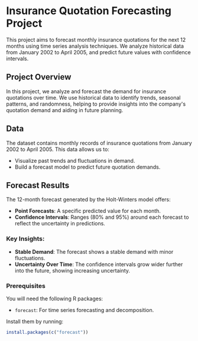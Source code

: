 
# Insurance Quotation Forecasting Project

This project aims to forecast monthly insurance quotations for the next 12 months using time series analysis techniques. We analyze historical data from January 2002 to April 2005, and predict future values with confidence intervals.


## Project Overview
In this project, we analyze and forecast the demand for insurance quotations over time. We use historical data to identify trends, seasonal patterns, and randomness, helping to provide insights into the company's quotation demand and aiding in future planning.

## Data
The dataset contains monthly records of insurance quotations from January 2002 to April 2005. This data allows us to:
- Visualize past trends and fluctuations in demand.
- Build a forecast model to predict future quotation demands.

## Forecast Results
The 12-month forecast generated by the Holt-Winters model offers:
- **Point Forecasts**: A specific predicted value for each month.
- **Confidence Intervals**: Ranges (80% and 95%) around each forecast to reflect the uncertainty in predictions.

### Key Insights:
- **Stable Demand**: The forecast shows a stable demand with minor fluctuations.
- **Uncertainty Over Time**: The confidence intervals grow wider further into the future, showing increasing uncertainty.

### Prerequisites
You will need the following R packages:
- `forecast`: For time series forecasting and decomposition.

Install them by running:
```r
install.packages(c("forecast"))
```
